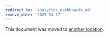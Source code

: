 ```yaml
---
redirect_to: 'analytics_dashboards.md'
remove_date: '2025-04-17'
---
```


<!-- markdownlint-disable -->
<!-- vale off -->

This document was moved to [another location](analytics_dashboards.md).

<!-- This redirect file can be deleted after <2025-04-17>. -->
<!-- Redirects that point to other docs in the same project expire in three months. -->
<!-- Redirects that point to docs in a different project or site (link is not relative and starts with `https:`) expire in one year. -->
<!-- Before deletion, see: https://docs.gitlab.com/ee/development/documentation/redirects.html -->
